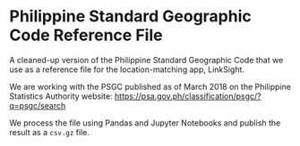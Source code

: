 # Philippine Standard Geographic Code Reference File
A cleaned-up version of the Philippine Standard Geographic Code that we use as a reference file for the location-matching app, LinkSight.

We are working with the PSGC published as of March 2018 on the Philippine Statistics Authority website: https://psa.gov.ph/classification/psgc/?q=psgc/search

We process the file using Pandas and Jupyter Notebooks and publish the result as a `csv.gz` file.



